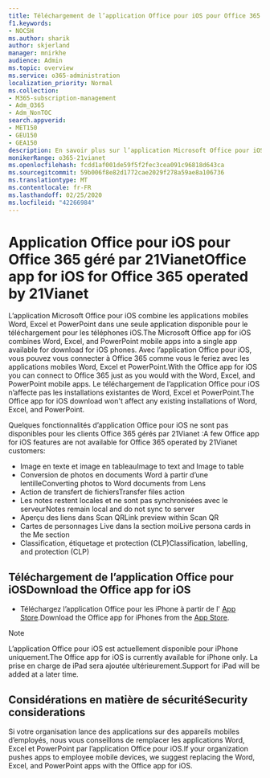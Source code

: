 ```yaml
---
title: Téléchargement de l’application Office pour iOS pour Office 365 géré par 21Vianet
f1.keywords:
- NOCSH
ms.author: sharik
author: skjerland
manager: mnirkhe
audience: Admin
ms.topic: overview
ms.service: o365-administration
localization_priority: Normal
ms.collection:
- M365-subscription-management
- Adm_O365
- Adm_NonTOC
search.appverid:
- MET150
- GEU150
- GEA150
description: En savoir plus sur l’application Microsoft Office pour iOS pour Office 365 géré par 21Vianet et sur la façon de la télécharger pour les clients en Chine.
monikerRange: o365-21vianet
ms.openlocfilehash: fcdd1af001de59f5f2fec3cea091c96818d643ca
ms.sourcegitcommit: 59b006f8e82d1772cae2029f278a59ae8a106736
ms.translationtype: MT
ms.contentlocale: fr-FR
ms.lasthandoff: 02/25/2020
ms.locfileid: "42266984"
---
```

# <a name="office-app-for-ios-for-office-365-operated-by-21vianet"></a><span data-ttu-id="ae12a-103">Application Office pour iOS pour Office 365 géré par 21Vianet</span><span class="sxs-lookup"><span data-stu-id="ae12a-103">Office app for iOS for Office 365 operated by 21Vianet</span></span>

<span data-ttu-id="ae12a-104">L’application Microsoft Office pour iOS combine les applications mobiles Word, Excel et PowerPoint dans une seule application disponible pour le téléchargement pour les téléphones iOS.</span><span class="sxs-lookup"><span data-stu-id="ae12a-104">The Microsoft Office app for iOS combines Word, Excel, and PowerPoint mobile apps into a single app available for download for iOS phones.</span></span> <span data-ttu-id="ae12a-105">Avec l’application Office pour iOS, vous pouvez vous connecter à Office 365 comme vous le feriez avec les applications mobiles Word, Excel et PowerPoint.</span><span class="sxs-lookup"><span data-stu-id="ae12a-105">With the Office app for iOS you can connect to Office 365 just as you would with the Word, Excel, and PowerPoint mobile apps.</span></span> <span data-ttu-id="ae12a-106">Le téléchargement de l’application Office pour iOS n’affecte pas les installations existantes de Word, Excel et PowerPoint.</span><span class="sxs-lookup"><span data-stu-id="ae12a-106">The Office app for iOS download won't affect any existing installations of Word, Excel, and PowerPoint.</span></span>

<span data-ttu-id="ae12a-107">Quelques fonctionnalités d’application Office pour iOS ne sont pas disponibles pour les clients Office 365 gérés par 21Vianet :</span><span class="sxs-lookup"><span data-stu-id="ae12a-107">A few Office app for iOS features are not available for Office 365 operated by 21Vianet customers:</span></span>

- <span data-ttu-id="ae12a-108">Image en texte et image en tableau</span><span class="sxs-lookup"><span data-stu-id="ae12a-108">Image to text and Image to table</span></span> 
- <span data-ttu-id="ae12a-109">Conversion de photos en documents Word à partir d’une lentille</span><span class="sxs-lookup"><span data-stu-id="ae12a-109">Converting photos to Word documents from Lens</span></span> 
- <span data-ttu-id="ae12a-110">Action de transfert de fichiers</span><span class="sxs-lookup"><span data-stu-id="ae12a-110">Transfer files action</span></span> 
- <span data-ttu-id="ae12a-111">Les notes restent locales et ne sont pas synchronisées avec le serveur</span><span class="sxs-lookup"><span data-stu-id="ae12a-111">Notes remain local and do not sync to server</span></span>
- <span data-ttu-id="ae12a-112">Aperçu des liens dans Scan QR</span><span class="sxs-lookup"><span data-stu-id="ae12a-112">Link preview within Scan QR</span></span>
- <span data-ttu-id="ae12a-113">Cartes de personnages Live dans la section moi</span><span class="sxs-lookup"><span data-stu-id="ae12a-113">Live persona cards in the Me section</span></span>
- <span data-ttu-id="ae12a-114">Classification, étiquetage et protection (CLP)</span><span class="sxs-lookup"><span data-stu-id="ae12a-114">Classification, labelling, and protection (CLP)</span></span>


## <a name="download-the-office-app-for-ios"></a><span data-ttu-id="ae12a-115">Téléchargement de l’application Office pour iOS</span><span class="sxs-lookup"><span data-stu-id="ae12a-115">Download the Office app for iOS</span></span>

- <span data-ttu-id="ae12a-116">Téléchargez l’application Office pour les iPhone à partir de l' [App Store](https://products.office.com/mobile/office?rtc=2).</span><span class="sxs-lookup"><span data-stu-id="ae12a-116">Download the Office app for iPhones from the [App Store](https://products.office.com/mobile/office?rtc=2).</span></span> 

> [!NOTE]
> <span data-ttu-id="ae12a-117">L’application Office pour iOS est actuellement disponible pour iPhone uniquement.</span><span class="sxs-lookup"><span data-stu-id="ae12a-117">The Office app for iOS is currently available for iPhone only.</span></span> <span data-ttu-id="ae12a-118">La prise en charge de iPad sera ajoutée ultérieurement.</span><span class="sxs-lookup"><span data-stu-id="ae12a-118">Support for iPad will be added at a later time.</span></span> 

## <a name="security-considerations"></a><span data-ttu-id="ae12a-119">Considérations en matière de sécurité</span><span class="sxs-lookup"><span data-stu-id="ae12a-119">Security considerations</span></span>

<span data-ttu-id="ae12a-120">Si votre organisation lance des applications sur des appareils mobiles d’employés, nous vous conseillons de remplacer les applications Word, Excel et PowerPoint par l’application Office pour iOS.</span><span class="sxs-lookup"><span data-stu-id="ae12a-120">If your organization pushes apps to employee mobile devices, we suggest replacing the Word, Excel, and PowerPoint apps with the Office app for iOS.</span></span>  


